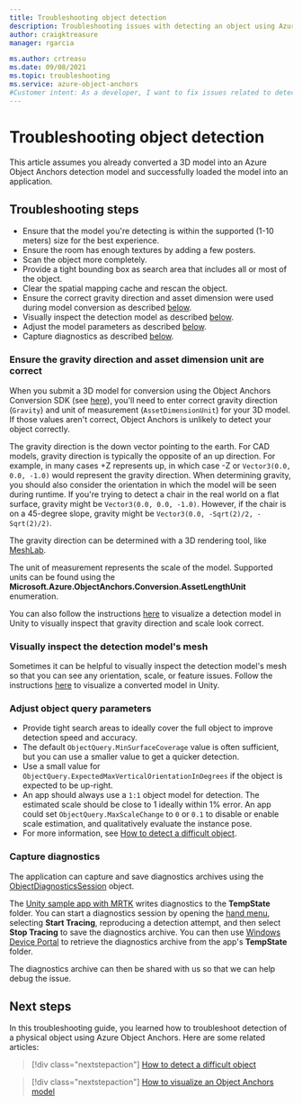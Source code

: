 ```yaml
---
title: Troubleshooting object detection
description: Troubleshooting issues with detecting an object using Azure Object Anchors.
author: craigktreasure
manager: rgarcia

ms.author: crtreasu
ms.date: 09/08/2021
ms.topic: troubleshooting
ms.service: azure-object-anchors
#Customer intent: As a developer, I want to fix issues related to detecting an object using Azure Object Anchors.
---
```


# Troubleshooting object detection

This article assumes you already converted a 3D model into an Azure Object Anchors detection model and successfully
loaded the model into an application.

## Troubleshooting steps

* Ensure that the model you're detecting is within the supported (1-10 meters) size for the best experience.
* Ensure the room has enough textures by adding a few posters.
* Scan the object more completely.
* Provide a tight bounding box as search area that includes all or most of the object.
* Clear the spatial mapping cache and rescan the object.
* Ensure the correct gravity direction and asset dimension were used during model conversion as described [below](#ensure-the-gravity-direction-and-asset-dimension-unit-are-correct).
* Visually inspect the detection model as described [below](#visually-inspect-the-detection-models-mesh).
* Adjust the model parameters as described [below](#adjust-object-query-parameters).
* Capture diagnostics as described [below](#capture-diagnostics).

### Ensure the gravity direction and asset dimension unit are correct

When you submit a 3D model for conversion using the Object Anchors Conversion SDK (see [here](../quickstarts/get-started-model-conversion.md)),
you'll need to enter correct gravity direction (`Gravity`) and unit of measurement (`AssetDimensionUnit`) for your 3D
model. If those values aren't correct, Object Anchors is unlikely to detect your object correctly.

The gravity direction is the down vector pointing to the earth. For CAD models, gravity direction is typically the
opposite of an up direction. For example, in many cases +Z represents up, in which case -Z or `Vector3(0.0, 0.0, -1.0)`
would represent the gravity direction. When determining gravity, you should also consider the orientation in which the
model will be seen during runtime. If you're trying to detect a chair in the real world on a flat surface, gravity
might be `Vector3(0.0, 0.0, -1.0)`. However, if the chair is on a 45-degree slope, gravity might be
`Vector3(0.0, -Sqrt(2)/2, -Sqrt(2)/2)`.

The gravity direction can be determined with a 3D rendering tool, like [MeshLab](http://www.meshlab.net/).

The unit of measurement represents the scale of the model. Supported units can be found using the
**Microsoft.Azure.ObjectAnchors.Conversion.AssetLengthUnit** enumeration.

You can also follow the instructions [here](../visualize-converted-model.md) to visualize a detection model in Unity to
visually inspect that gravity direction and scale look correct.

### Visually inspect the detection model's mesh

Sometimes it can be helpful to visually inspect the detection model's mesh so that you can see any orientation, scale,
or feature issues. Follow the instructions [here](../visualize-converted-model.md) to visualize a converted model in
Unity.

### Adjust object query parameters

* Provide tight search areas to ideally cover the full object to improve detection speed and accuracy.
* The default `ObjectQuery.MinSurfaceCoverage` value is often sufficient, but you can use a smaller value to get a
  quicker detection.
* Use a small value for `ObjectQuery.ExpectedMaxVerticalOrientationInDegrees` if the object is expected to be up-right.
* An app should always use a `1:1` object model for detection. The estimated scale should be close to 1 ideally within
  1% error. An app could set `ObjectQuery.MaxScaleChange` to `0` or `0.1` to disable or enable scale estimation, and
  qualitatively evaluate the instance pose.
* For more information, see [How to detect a difficult object](../detect-difficult-object.md).

### Capture diagnostics

The application can capture and save diagnostics archives using the
[ObjectDiagnosticsSession](../concepts/sdk-overview.md#objectdiagnosticssession) object.

The [Unity sample app with MRTK](../quickstarts/get-started-unity-hololens-mrtk.md) writes diagnostics to the
**TempState** folder. You can start a diagnostics session by opening the
<a href="https://microsoft.github.io/MixedRealityToolkit-Unity/Documentation/README_HandMenu.html" target="_blank">hand menu</a>,
selecting **Start Tracing**, reproducing a detection attempt, and then select **Stop Tracing** to save the diagnostics
archive. You can then use [Windows Device Portal](https://github.com/windows/mixed-reality/using-the-windows-device-portal)
to retrieve the diagnostics archive from the app's **TempState** folder.

The diagnostics archive can then be shared with us so that we can help debug the issue.

## Next steps

In this troubleshooting guide, you learned how to troubleshoot detection of a physical object using Azure Object Anchors.
Here are some related articles:

> [!div class="nextstepaction"]
> [How to detect a difficult object](../detect-difficult-object.md)

> [!div class="nextstepaction"]
> [How to visualize an Object Anchors model](../visualize-converted-model.md)
